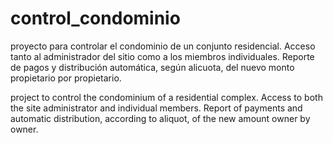 # control_condominio
proyecto para controlar el condominio de un conjunto residencial. Acceso tanto al administrador del sitio como a los miembros individuales. Reporte de pagos y distribución automática, según alicuota, del nuevo monto propietario por propietario.

project to control the condominium of a residential complex. Access to both the site administrator and individual members. Report of payments and automatic distribution, according to aliquot, of the new amount owner by owner.
